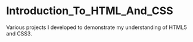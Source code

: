 # Introduction_To_HTML_And_CSS
Various projects I developed to demonstrate my understanding of HTML5 and CSS3.
